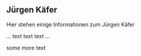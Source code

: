 ## Jürgen Käfer

Hier stehen einige Informationen zum Jürgen Käfer

... text text text ...

some more text
